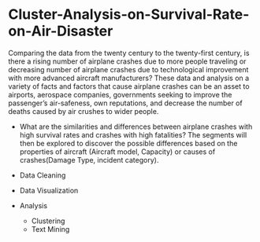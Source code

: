 # Cluster-Analysis-on-Survival-Rate-on-Air-Disaster

Comparing the data from the twenty century to the twenty-first century, is there a rising number of airplane crashes due to more people traveling or decreasing number of airplane crashes due to technological improvement with more advanced aircraft manufacturers? These data and analysis on a variety of facts and factors that cause airplane crashes can be an asset to airports, aerospace companies, governments seeking to improve the passenger’s air-safeness, own reputations, and decrease the number of deaths caused by air crushes to wider people.


- What are the similarities and differences between airplane crashes with high survival rates and crashes with high fatalities? The segments will then be explored to discover the possible differences based on the properties of aircraft (Aircraft model, Capacity) or causes of crashes(Damage Type, incident category).

- Data Cleaning
- Data Visualization
- Analysis 
  - Clustering
  - Text Mining
  
